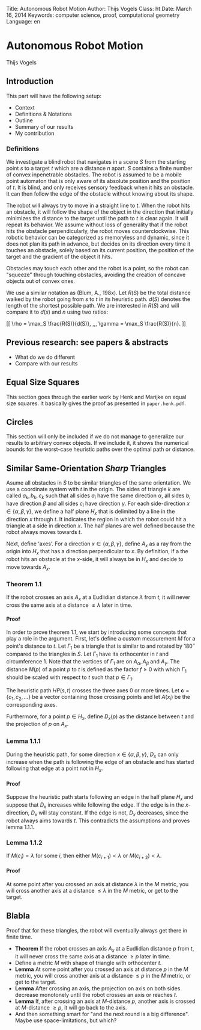 Title:    Autonomous Robot Motion
Author:   Thijs Vogels
Class:    ht
Date:     March 16, 2014
Keywords: computer science, proof, computational geometry
Language: en

# Autonomous Robot Motion
<div class="subtitle">Thijs Vogels</div>


## Introduction

This part will have the following setup:

* Context
* Definitions & Notations
* Outline
* Summary of our results
* My contribution

### Definitions

We investigate a blind robot that navigates in a scene $S$ from the starting point $s$ to a target $t$ which are a distance $n$ apart. 
$S$ contains a finite number of convex inpenetrable obstacles. 
The robot is assumed to be a mobile point automaton that is only aware of its absolute position and the position of $t$. 
It is blind, and only receives sensory feedback when it hits an obstacle. 
It can then follow the edge of the obstacle without knowing about its shape.

The robot will always try to move in a straight line to $t$. When the robot hits an obstacle, it will follow the shape of the object in the direction that initially minimizes the distance to the target until the path to $t$ is clear again. It will repeat its behavior. We assume without loss of generality that if the robot hits the obstacle perpendicularly, the robot moves counterclockwise. This robotic behavior can be categorized as memoryless and dynamic, since it does not plan its path in advance, but decides on its direction every time it touches an obstacle, solely based on its current position, the position of the target and the gradient of the object it hits.

Obstacles may touch each other and the robot is a point, so the robot can "squeeze" through touching obstacles, avoiding the creation of concave objects out of convex ones.

We use a similar notation as (Blum, A., 198x). Let $R(S)$ be the total distance walked by the robot going from $s$ to $t$ in its heuristic path. $d(S)$ denotes the length of the shortest possible path. We are interested in $R(S)$ and will compare it to $d(s)$ and $n$ using two ratios:

[[ \rho = \max_S \frac{R(S)}{d(S)}, \,\,\, \gamma = \max_S \frac{R(S)}{n}. ]]



## Previous research: see papers & abstracts

* What do we do different
* Compare with our results


## Equal Size Squares

This section goes through the earlier work by Henk and Marijke on equal size squares. It basically gives the proof as presented in <code>paper.henk.pdf</code>.


## Circles

This section will only be included if we do not manage to generalize our results to arbitrary convex objects. If we include it, it shows the numerical bounds for the worst-case heuristic paths over the optimal path or distance.


## Similar Same-Orientation *Sharp* Triangles

Asume all obstacles in $S$ to be similar triangles of the same orientation. We use a coordinate system with $t$ in the origin. The sides of triangle $k$ are called $a_k, b_k, c_k$ such that all sides $a_i$ have the same direction $\alpha$, all sides $b_i$ have direction $\beta$ and all sides $c_i$ have direction $\gamma$. For each side-direction $x\in \left\{\alpha,\beta,\gamma \right\}$, we define a half plane $H_x$ that is delimited by a line in the direction $x$ through $t$. It indicates the region in which the robot could hit a triangle at a side in direction $x$. The half planes are well defined because the robot always moves towards $t$.

Next, define ‘axes’. For a direction $x\in \left\{\alpha,\beta,\gamma \right\}$, define $A_x$ as a ray from the origin into $H_x$ that has a direction perpendicular to $x$. By definition, if a the robot hits an obstacle at the $x$-side, it will always be in $H_x$ and decide to move towards $A_x$.



### Theorem 1.1

If the robot crosses an axis $A_x$ at a Eudlidian distance $\lambda$ from $t$, it will never cross the same axis at a distance $\geq \lambda$ later in time.


#### Proof

In order to prove theorem 1.1, we start by introducing some concepts that play a role in the argument. First, let's define a custom measurement $M$ for a point's distance to $t$. Let $\Gamma_1$ be a triangle that is similar to and rotated by $180^\circ$ compared to the triangles in $S$. Let $\Gamma_1$ have its orthocenter in $t$ and circumference $1$. Note that the vertices of $\Gamma_1$ are on $A_\alpha,A_\beta$ and $A_\gamma$. The distance $M(p)$ of a point $p$ to $t$ is defined as the factor $f \geq 0$ with which $\Gamma_1$ should be scaled with respect to $t$ such that $p\in\Gamma_1$. 

The heuristic path $HP(s,t)$ crosses the three axes 0 or more times. Let $\textbf{c} = \{c_1,c_2,\ldots\}$ be a vector containing those crossing points and let $A(x_i)$ be the corresponding axes.

Furthermore, for a point $p \in H_x$, define $D_x(p)$ as the distance between $t$ and the projection of $p$ on $A_x$.

### Lemma 1.1.1

During the heuristic path, for some direction $x\in\{\alpha,\beta,\gamma\}$, $D_x$ can only increase when the path is following the edge of an obstacle and has started following that edge at a point not in $H_x$.

#### Proof

Suppose the heuristic path starts following an edge in the half plane $H_x$  and suppose that $D_x$ increases while following the edge. If the edge is in the $x$-direction, $D_x$ will stay constant. If the edge is not, $D_x$ decreases, since the robot always aims towards $t$. This contradicts the assumptions and proves lemma 1.1.1.


### Lemma 1.1.2

If $M(c_i)=\lambda$ for some $i$, then either $M(c_{i+1})<\lambda$ or $M(c_{i+2})<\lambda$.

#### Proof



At some point after you crossed an axis at distance $\lambda$ in the $M$ metric, you will cross another axis at a distance $\leq \lambda$ in the $M$ metric, or get to the target.



## Blabla

Proof that for these triangles, the robot will eventually always get there in finite time.

* **Theorem** If the robot crosses an axis $A_x$ at a Eudlidian distance $p$ from $t$, it will never cross the same axis at a distance $\geq p$ later in time.
* Define a metric $M$ with shape of triangle with orthocenter $t$.
* **Lemma** At some point after you crossed an axis at distance $p$ in the $M$ metric, you will cross another axis at a distance $\leq p$ in the $M$ metric, or get to the target.
* **Lemma** After crossing an axis, the projection on axis on both sides decrease monotonely until the robot crosses an axis or reaches $t$. 
* **Lemma** If, after crossing an axis at $M$-distance $p$, another axis is crossed at $M$-distance $\geq p$, it will go back to the axis.
* And then something smart for "and the next round is a big difference". Maybe use space-limitations, but which?
